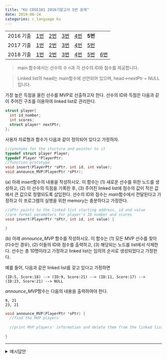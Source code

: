 ```yaml
---
title: "KU COSE101 2016기말고사 5번 문제"
date: 2019-06-14
categories: c_language ku
---
```


| | | | | | | |
|:---------:|:---:|:---:|:---:|:---:|:---:|-----|
| 2016 기출 | [1번](https://detegice.github.io/COSE101-2016Final-Pro1) | [2번](https://detegice.github.io/COSE101-2016Final-Pro2) | [3번](https://detegice.github.io/COSE101-2016Final-Pro3) | [4번](https://detegice.github.io/COSE101-2016Final-Pro4) | **5번** |     |
| 2017 기출 | [1번](https://detegice.github.io/COSE101-2017Final-Pro1) | [2번](https://detegice.github.io/COSE101-2017Final-Pro2) | [3번](https://detegice.github.io/COSE101-2017Final-Pro3) | [4번](https://detegice.github.io/COSE101-2017Final-Pro4) | [5번](https://detegice.github.io/COSE101-2017Final-Pro5) |     |
| 2018 기출 | [1번](https://detegice.github.io/COSE101-2018Final-Pro1) | [2번](https://detegice.github.io/COSE101-2018Final-Pro2) | [3번](https://detegice.github.io/COSE101-2018Final-Pro3) | [4번](https://detegice.github.io/COSE101-2018Final-Pro4) | [5번](https://detegice.github.io/COSE101-2018Final-Pro5) | [6번](https://detegice.github.io/COSE101-2018Final-Pro6) |

> main 함수에서는 선수의 수 n과 각 선수의 ID와 점수를 제공합니다.

> Linked list의 head는 main함수에 선언되어 있으며, head->nextPtr = NULL 입니다.

가장 높은 득점을 올린 선수를 MVP로 선출하고자 한다.
선수의 ID와 득점은 다음과 같이 주어진 구조를 이용하여 linked list로 관리한다.

~~~c
struct player{
  int id_number;
  int scores;
  struct player* nextPtr;
};
~~~

사용자 자료형과 함수가 다음과 같이 정의되어 있다고 가정하자.

~~~c
//synonyms for the stucture and pointer to it
typedef struct player Player;
typedef Player *PlayerPtr;
//function prototype
void insert(PlayerPtr *sPtr, int id, int value);
void announce_MVP(PlayerPtr *sPtr);
~~~

(a) 아래 *insert*함수의 내용을 작성하시오. 이 함수는 (1) 새로운 선수를 위한 노드를 생성하고, (2) 이 선수의 득점을 기록한 후, 
(3) 주어진 linked list에 점수의 값이 작은 값에서 큰 값으로 정렬되도록 삽입한다.
선수의 ID와 점수는 *main*함수에서 전달된다고 가정하고 이 프로그램의 실행을 위한 memory는 충분하다고 가정한다.

~~~c
//sPtr points to the linked list starting address, id and value
//are formal parameters for player's ID number and scores
void insert(PlayerPtr *sPtr, int id, int value) {

}
~~~

(b) 아래 *announce_MVP* 함수를 작성하시오. 이 함수는 (1) 모든 MVP 선수를 찾아 (다수인 경우), 
(2) 이들의 ID와 점수를 출력하고, (3) 해당되는 노드를 list에서 삭제한다. 
선수는 총 10명이라고 가정하고 linked list는 임의의 순서로 생성되었다고 가정한다.

예를 들어, 다음과 같은 linked list를 갖고 있다고 가정하면
```
(ID:5, Score:18) --> (ID:9, Score:21) --> (ID:11, Score:17) --> (ID:23, Score:21) --> NULL
```
*announce_MVP*함수는 다음의 내용을 출력하여야 한다.
```
9, 21
23, 21
```

~~~c
void announce_MVP(PlayerPtr *sPtr) {
  //find the MVP players
  
  //print MVP players' information and delete them from the linked list
  
}
~~~

***

<details><summary>예시답안</summary>
  
{% highlight c %}

#include<stdio.h>
#include<stdlib.h>

struct player{
	int id_number;
	int scores;
	struct player* nextPtr;
};

typedef struct player Player;
typedef Player *PlayerPtr;

void insert(PlayerPtr *sPtr, int id, int value);
void announce_MVP(PlayerPtr *sPtr);

int main()
{
	int n,i,id,sc;
	PlayerPtr head = (PlayerPtr)malloc(sizeof(Player));
	head->nextPtr = NULL;
	scanf("%d",&n);
	for(i=0 ; i<n ; i++){
		scanf("%d %d",&id,&sc);
		insert(&head, id, sc);
	}
	announce_MVP(&head);
}

void insert(PlayerPtr *sPtr, int id, int value) {
	PlayerPtr prevPtr = *sPtr;
	PlayerPtr curPtr = *sPtr;
	PlayerPtr newPtr = (PlayerPtr)malloc(sizeof(Player));
	
	newPtr->id_number = id;
	newPtr->scores = value;
	newPtr->nextPtr = NULL;
	
	while(curPtr != NULL) {
		if(curPtr->nextPtr == NULL){
			curPtr->nextPtr = newPtr;
			break;
		}
		if(curPtr->scores > value) {
			prevPtr->nextPtr = newPtr;
			newPtr->nextPtr = curPtr;
			break;
		}
		prevPtr = curPtr;
		curPtr = curPtr->nextPtr;
	}
}

void announce_MVP(PlayerPtr *sPtr) {
	int high = -1;
	PlayerPtr curPtr = (*sPtr)->nextPtr;
	while(curPtr != NULL) {
		if(curPtr->scores > high) high = curPtr->scores;
		curPtr = curPtr->nextPtr;
	}
	PlayerPtr prevPtr = (*sPtr);
	curPtr = (*sPtr)->nextPtr;
	while(curPtr != NULL){
		if(curPtr->scores == high) {
			printf("%d %d\n",curPtr->id_number, curPtr->scores);
			prevPtr->nextPtr = curPtr->nextPtr;
			free(curPtr);
			curPtr = prevPtr->nextPtr;
		}
		else{
			prevPtr->nextPtr = curPtr;
			curPtr = curPtr->nextPtr;
		}
	}
}

{% endhighlight %}
